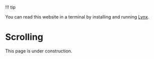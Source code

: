 !!! tip

You can read this website in a terminal by installing and running [Lynx](https://lynx.browser.org/).

# Scrolling

This page is under construction.
